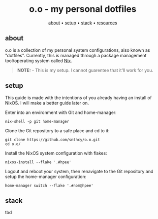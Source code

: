 <div align="center">

# o.o - my personal dotfiles

[about](#about) • [setup](#setup) • [stack](#stack) • [resources](#resources)

</div>

## about

o.o is a collection of my personal system configurations, also known as "dotfiles". Currently, this is managed through a package management tool/operating system called [Nix](https://nixos.org).

> **NOTE:** - This is my setup. I cannot guarentee that it'll work for you.

## setup

This guide is made with the intentions of you already having an install of NixOS. I will make a better guide later on.

Enter into an environment with Git and home-manager:
```
nix-shell -p git home-manager
```

Clone the Git repository to a safe place and cd to it:
```
git clone https://github.com/snthcy/o.o.git
cd o.o/
```

Install the NixOS system configuration with flakes:
```
nixos-install --flake '.#hpee'
```

Logout and reboot your system, then renavigate to the Git repository and setup the home-manager configuration:
```
home-manager switch --flake '.#nom@hpee'
```

## stack
tbd